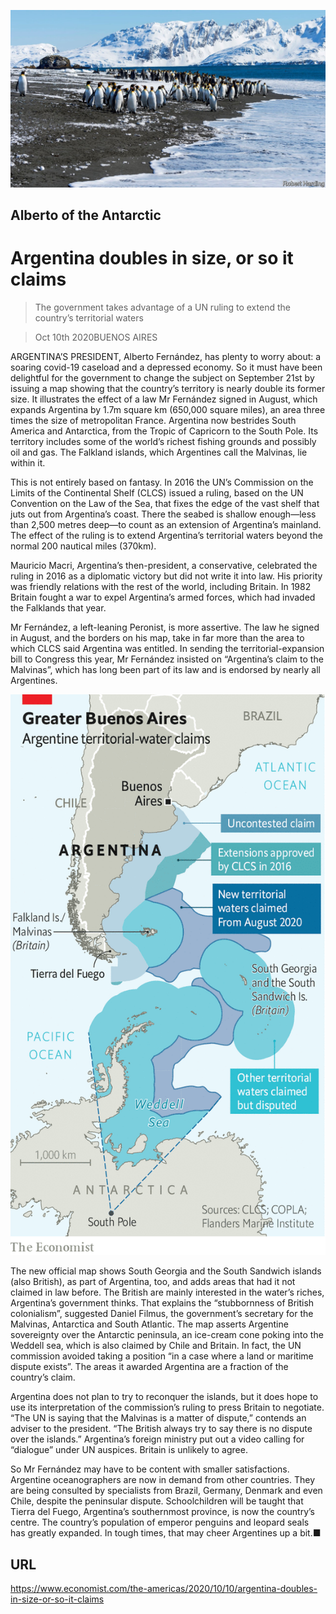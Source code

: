 ![](./images/20201010_AMP501.jpg)

## Alberto of the Antarctic

# Argentina doubles in size, or so it claims

> The government takes advantage of a UN ruling to extend the country’s territorial waters

> Oct 10th 2020BUENOS AIRES

ARGENTINA’S PRESIDENT, Alberto Fernández, has plenty to worry about: a soaring covid-19 caseload and a depressed economy. So it must have been delightful for the government to change the subject on September 21st by issuing a map showing that the country’s territory is nearly double its former size. It illustrates the effect of a law Mr Fernández signed in August, which expands Argentina by 1.7m square km (650,000 square miles), an area three times the size of metropolitan France. Argentina now bestrides South America and Antarctica, from the Tropic of Capricorn to the South Pole. Its territory includes some of the world’s richest fishing grounds and possibly oil and gas. The Falkland islands, which Argentines call the Malvinas, lie within it.

This is not entirely based on fantasy. In 2016 the UN’s Commission on the Limits of the Continental Shelf (CLCS) issued a ruling, based on the UN Convention on the Law of the Sea, that fixes the edge of the vast shelf that juts out from Argentina’s coast. There the seabed is shallow enough—less than 2,500 metres deep—to count as an extension of Argentina’s mainland. The effect of the ruling is to extend Argentina’s territorial waters beyond the normal 200 nautical miles (370km).

Mauricio Macri, Argentina’s then-president, a conservative, celebrated the ruling in 2016 as a diplomatic victory but did not write it into law. His priority was friendly relations with the rest of the world, including Britain. In 1982 Britain fought a war to expel Argentina’s armed forces, which had invaded the Falklands that year.

Mr Fernández, a left-leaning Peronist, is more assertive. The law he signed in August, and the borders on his map, take in far more than the area to which CLCS said Argentina was entitled. In sending the territorial-expansion bill to Congress this year, Mr Fernández insisted on “Argentina’s claim to the Malvinas”, which has long been part of its law and is endorsed by nearly all Argentines.



![](./images/20201010_AMM991.png)

The new official map shows South Georgia and the South Sandwich islands (also British), as part of Argentina, too, and adds areas that had it not claimed in law before. The British are mainly interested in the water’s riches, Argentina’s government thinks. That explains the “stubbornness of British colonialism”, suggested Daniel Filmus, the government’s secretary for the Malvinas, Antarctica and South Atlantic. The map asserts Argentine sovereignty over the Antarctic peninsula, an ice-cream cone poking into the Weddell sea, which is also claimed by Chile and Britain. In fact, the UN commission avoided taking a position “in a case where a land or maritime dispute exists”. The areas it awarded Argentina are a fraction of the country’s claim.

Argentina does not plan to try to reconquer the islands, but it does hope to use its interpretation of the commission’s ruling to press Britain to negotiate. “The UN is saying that the Malvinas is a matter of dispute,” contends an adviser to the president. “The British always try to say there is no dispute over the islands.” Argentina’s foreign ministry put out a video calling for “dialogue” under UN auspices. Britain is unlikely to agree.

So Mr Fernández may have to be content with smaller satisfactions. Argentine oceanographers are now in demand from other countries. They are being consulted by specialists from Brazil, Germany, Denmark and even Chile, despite the peninsular dispute. Schoolchildren will be taught that Tierra del Fuego, Argentina’s southernmost province, is now the country’s centre. The country’s population of emperor penguins and leopard seals has greatly expanded. In tough times, that may cheer Argentines up a bit.■

## URL

https://www.economist.com/the-americas/2020/10/10/argentina-doubles-in-size-or-so-it-claims
